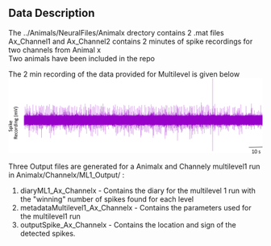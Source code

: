 ## Data Description

The ../Animals/NeuralFiles/Animalx drectory contains 2 .mat files <br/>
Ax_Channel1 and Ax_Channel2 contains 2 minutes of spike recordings for two channels from Animal x <br/>
Two animals have been included in the repo


The 2 min recording of the data provided for Multilevel is given below <br/>
![](../Animals/Example_Plots/representative_2min_recording.png)


Three Output files are generated for a Animalx and Channely multilevel1 run in Animalx/Channelx/ML1_Output/ :
1. diaryML1_Ax_Channelx - Contains the diary for the multilevel 1 run with the "winning" number of spikes found for each level
2. metadataMultilevel1_Ax_Channelx - Contains the parameters used for the multilevel1 run
3. outputSpike_Ax_Channelx - Contains the location and sign of the detected spikes.
